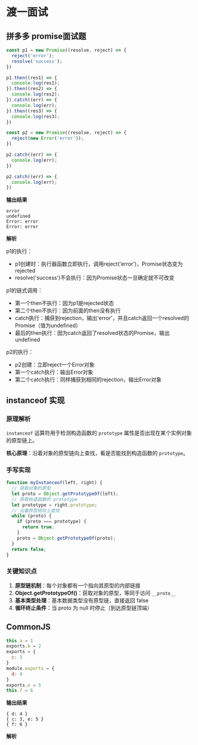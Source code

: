 # 渡一面试

## 拼多多 promise面试题

```js
const p1 = new Promise((resolve, reject) => {
  reject('error');
  resolve('success');
})

p1.then((res1) => {
  console.log(res1);
}).then((res2) => {
  console.log(res2);
}).catch((err) => {
  console.log(err);
}).then((res3) => {
  console.log(res3);
})

const p2 = new Promise((resolve, reject) => {
  reject(new Error('error'));
})

p2.catch((err) => {
  console.log(err);
})

p2.catch((err) => {
  console.log(err);
})
```

**输出结果**

```text
error
undefined  
Error: error
Error: error
```

**解析**

p1的执行：

- p1创建时：执行器函数立即执行，调用reject('error')，Promise状态变为rejected
- resolve('success')不会执行：因为Promise状态一旦确定就不可改变

p1的链式调用：

- 第一个then不执行：因为p1是rejected状态
- 第二个then不执行：因为前面的then没有执行
- catch执行：捕获到rejection，输出'error'，并且catch返回一个resolved的Promise（值为undefined）
- 最后的then执行：因为catch返回了resolved状态的Promise，输出undefined

p2的执行：

- p2创建：立即reject一个Error对象
- 第一个catch执行：输出Error对象
- 第二个catch执行：同样捕获到相同的rejection，输出Error对象

## instanceof 实现

### 原理解析

`instanceof` 运算符用于检测构造函数的 `prototype` 属性是否出现在某个实例对象的原型链上。

**核心原理**：沿着对象的原型链向上查找，看是否能找到构造函数的 `prototype`。

### 手写实现

```js
function myInstanceof(left, right) {
  // 获取对象的原型
  let proto = Object.getPrototypeOf(left); 
  // 获取构造函数的 prototype
  let prototype = right.prototype;
  // 沿着原型链向上查找
  while (proto) {
    if (proto === prototype) {
      return true;
    }
    proto = Object.getPrototypeOf(proto);
  }
  return false;
}
```

### 关键知识点

1. **原型链机制**：每个对象都有一个指向其原型的内部链接
2. **Object.getPrototypeOf()**：获取对象的原型，等同于访问 `__proto__`
3. **基本类型处理**：基本数据类型没有原型链，直接返回 false
4. **循环终止条件**：当 proto 为 null 时停止（到达原型链顶端）

## CommonJS

```js
this.a = 1
exports.b = 2
exports = {
  c: 3
}
module.exports = {
  d: 4
}
exports.e = 5
this.f = 6
```

**输出结果**

```text
{ d: 4 }
{ c: 3, e: 5 }
{ f: 6 }
```

**解析**